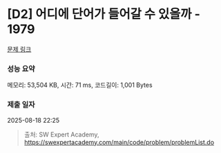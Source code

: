 # [D2] 어디에 단어가 들어갈 수 있을까 - 1979 

[문제 링크](https://swexpertacademy.com/main/code/problem/problemDetail.do?contestProbId=AV5PuPq6AaQDFAUq) 

### 성능 요약

메모리: 53,504 KB, 시간: 71 ms, 코드길이: 1,001 Bytes

### 제출 일자

2025-08-18 22:25



> 출처: SW Expert Academy, https://swexpertacademy.com/main/code/problem/problemList.do
